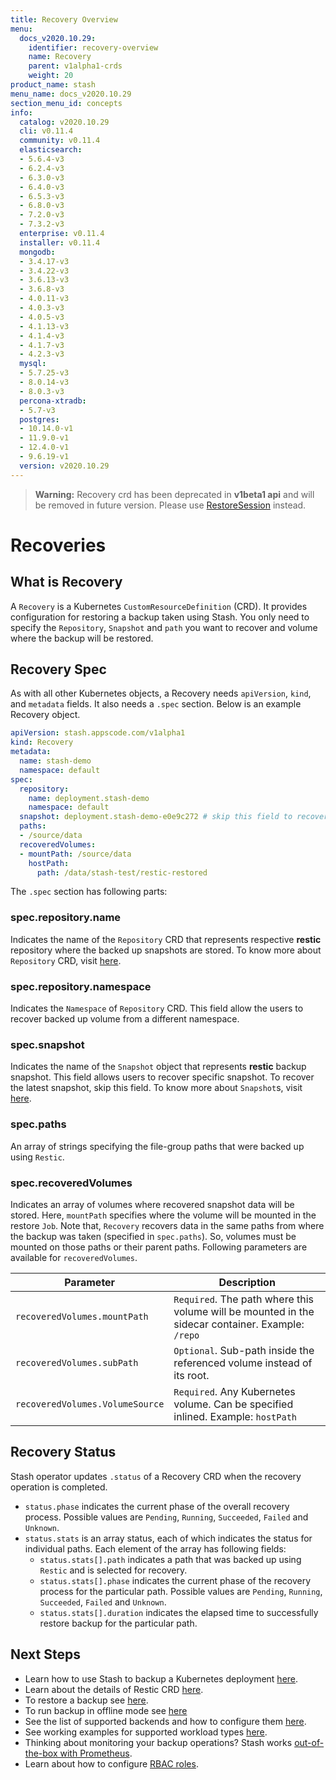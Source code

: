 ```yaml
---
title: Recovery Overview
menu:
  docs_v2020.10.29:
    identifier: recovery-overview
    name: Recovery
    parent: v1alpha1-crds
    weight: 20
product_name: stash
menu_name: docs_v2020.10.29
section_menu_id: concepts
info:
  catalog: v2020.10.29
  cli: v0.11.4
  community: v0.11.4
  elasticsearch:
  - 5.6.4-v3
  - 6.2.4-v3
  - 6.3.0-v3
  - 6.4.0-v3
  - 6.5.3-v3
  - 6.8.0-v3
  - 7.2.0-v3
  - 7.3.2-v3
  enterprise: v0.11.4
  installer: v0.11.4
  mongodb:
  - 3.4.17-v3
  - 3.4.22-v3
  - 3.6.13-v3
  - 3.6.8-v3
  - 4.0.11-v3
  - 4.0.3-v3
  - 4.0.5-v3
  - 4.1.13-v3
  - 4.1.4-v3
  - 4.1.7-v3
  - 4.2.3-v3
  mysql:
  - 5.7.25-v3
  - 8.0.14-v3
  - 8.0.3-v3
  percona-xtradb:
  - 5.7-v3
  postgres:
  - 10.14.0-v1
  - 11.9.0-v1
  - 12.4.0-v1
  - 9.6.19-v1
  version: v2020.10.29
---
```


>**Warning:** Recovery crd has been deprecated in **v1beta1 api** and will be removed in future version. Please use [RestoreSession](/docs/v2020.10.29/concepts/crds/restoresession) instead.

# Recoveries

## What is Recovery

A `Recovery` is a Kubernetes `CustomResourceDefinition` (CRD). It provides configuration for restoring a backup taken using Stash. You only need to specify the `Repository`, `Snapshot` and `path` you want to recover and volume where the backup will be restored.

## Recovery Spec

As with all other Kubernetes objects, a Recovery needs `apiVersion`, `kind`, and `metadata` fields. It also needs a `.spec` section. Below is an example Recovery object.

```yaml
apiVersion: stash.appscode.com/v1alpha1
kind: Recovery
metadata:
  name: stash-demo
  namespace: default
spec:
  repository:
    name: deployment.stash-demo
    namespace: default
  snapshot: deployment.stash-demo-e0e9c272 # skip this field to recover latest snapshot
  paths:
  - /source/data
  recoveredVolumes:
  - mountPath: /source/data
    hostPath:
      path: /data/stash-test/restic-restored
```

The `.spec` section has following parts:

### spec.repository.name

Indicates the name of the `Repository` CRD that represents respective **restic** repository where the backed up snapshots are stored. To know more about `Repository` CRD, visit [here](/docs/v2020.10.29/concepts/crds/repository).

### spec.repository.namespace

Indicates the `Namespace` of `Repository` CRD. This field allow the users to recover backed up volume from a different namespace.

### spec.snapshot

Indicates the name of the `Snapshot` object that represents **restic** backup snapshot. This field allows users to recover specific snapshot. To recover the latest snapshot, skip this field. To know more about `Snapshot`s, visit [here](/docs/v2020.10.29/concepts/crds/snapshot).

### spec.paths

An array of strings specifying the file-group paths that were backed up using `Restic`.

### spec.recoveredVolumes

Indicates an array of volumes where recovered snapshot data will be stored. Here, `mountPath` specifies where the volume will be mounted in the restore `Job`. Note that, `Recovery` recovers data in the same paths from where the backup was taken (specified in `spec.paths`). So, volumes must be mounted on those paths or their parent paths. Following parameters are available for `recoveredVolumes`.

| Parameter                       | Description                                                                                       |
|---------------------------------|---------------------------------------------------------------------------------------------------|
| `recoveredVolumes.mountPath`    | `Required`. The path where this volume will be mounted in the sidecar container. Example: `/repo` |
| `recoveredVolumes.subPath`      | `Optional`. Sub-path inside the referenced volume instead of its root.                            |
| `recoveredVolumes.VolumeSource` | `Required`. Any Kubernetes volume. Can be specified inlined. Example: `hostPath`                  |

## Recovery Status

Stash operator updates `.status` of a Recovery CRD when the recovery operation is completed.

 - `status.phase` indicates the current phase of the overall recovery process. Possible values are `Pending`, `Running`, `Succeeded`, `Failed` and `Unknown`.
 - `status.stats` is an array status, each of which indicates the status for individual paths. Each element of the array has following fields:
   - `status.stats[].path` indicates a path that was backed up using `Restic` and is selected for recovery.
   - `status.stats[].phase` indicates the current phase of the recovery process for the particular path. Possible values are `Pending`, `Running`, `Succeeded`, `Failed` and `Unknown`.
   - `status.stats[].duration` indicates the elapsed time to successfully restore backup for the particular path.

## Next Steps

- Learn how to use Stash to backup a Kubernetes deployment [here](/docs/v2020.10.29/guides/v1alpha1/backup).
- Learn about the details of Restic CRD [here](/docs/v2020.10.29/concepts/crds/v1alpha1/restic).
- To restore a backup see [here](/docs/v2020.10.29/guides/v1alpha1/restore).
- To run backup in offline mode see [here](/docs/v2020.10.29/guides/v1alpha1/offline_backup)
- See the list of supported backends and how to configure them [here](/docs/v2020.10.29/guides/v1alpha1/backends/overview).
- See working examples for supported workload types [here](/docs/v2020.10.29/guides/v1alpha1/workloads).
- Thinking about monitoring your backup operations? Stash works [out-of-the-box with Prometheus](/docs/v2020.10.29/guides/v1alpha1/monitoring/overview).
- Learn about how to configure [RBAC roles](/docs/v2020.10.29/guides/v1alpha1/rbac).
